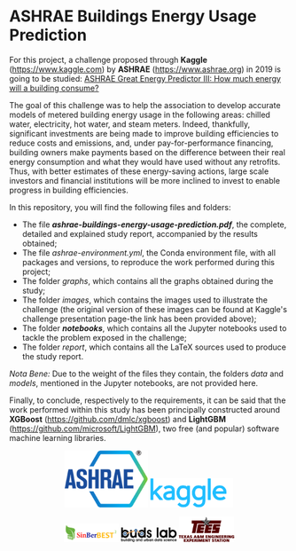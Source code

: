 # ASHRAE Buildings Energy Usage Prediction

For this project, a challenge proposed through **Kaggle** (https://www.kaggle.com) by **ASHRAE** (https://www.ashrae.org) in 2019 is going to be studied: [ASHRAE Great Energy Predictor III:
How much energy will a building consume?](https://www.kaggle.com/c/ashrae-energy-prediction)

The goal of this challenge was to help the association to develop accurate models of metered building energy usage in the following areas: chilled water, electricity, hot water, and steam meters. Indeed, thankfully, significant investments are being made to improve building efficiencies to reduce costs and emissions, and, under pay-for-performance financing, building owners make payments based on the difference between their real energy consumption and what they would have used without any retrofits. Thus, with better estimates of these energy-saving actions, large scale investors and financial institutions will be more inclined to invest to enable progress in building efficiencies.

In this repository, you will find the following files and folders:
* The file ***ashrae-buildings-energy-usage-prediction.pdf***, the complete, detailed and explained study report, accompanied by the results obtained;
* The file *ashrae-environment.yml*, the Conda environment file, with all packages and versions, to reproduce the work performed during this project;
* The folder *graphs*, which contains all the graphs obtained during the study;
* The folder *images*, which contains the images used to illustrate the challenge (the original version of these images can be found at Kaggle's challenge presentation page-the link has been provided above);
* The folder ***notebooks***, which contains all the Jupyter notebooks used to tackle the problem exposed in the challenge;
* The folder *report*, which contains all the LaTeX sources used to produce the study report.

*Nota Bene:* Due to the weight of the files they contain, the folders *data* and *models*, mentioned in the Jupyter notebooks, are not provided here.

Finally, to conclude, respectively to the requirements, it can be said that the work performed within this study has been principally constructed around **XGBoost** (https://github.com/dmlc/xgboost) and **LightGBM** (https://github.com/microsoft/LightGBM), two free (and popular) software machine learning libraries.

<p align="center">
  <img src="images/ashrae_logo.png" width="150" />
  <img src="images/kaggle_logo.png" width="150" />
</p>
<p align="center">
  <img src="images/sinberbest2_logo.png" width="100" />
  <img src="images/budslab_logo.png" width="100" />
  <img src="images/tees_logo.png" width="100" />
</p>
